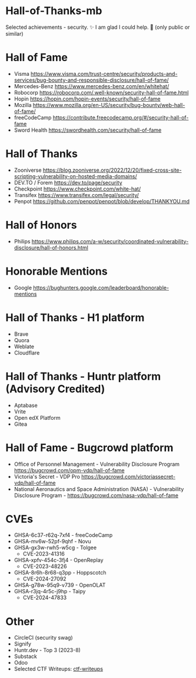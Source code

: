 # Hall-of-Thanks-mb
Selected achievements - security. ✨ I am glad I could help. 🎉 (only public or similar)

# Hall of Fame
- Visma https://www.visma.com/trust-centre/security/products-and-services/bug-bounty-and-responsible-disclosure/hall-of-fame/
- Mercedes-Benz https://www.mercedes-benz.com/en/whitehat/
- Robocorp https://robocorp.com/.well-known/security-hall-of-fame.html
- Hopin https://hopin.com/hopin-events/security/hall-of-fame
- Mozilla https://www.mozilla.org/en-US/security/bug-bounty/web-hall-of-fame/
- freeCodeCamp https://contribute.freecodecamp.org/#/security-hall-of-fame
- Sword Health https://swordhealth.com/security/hall-of-fame

# Hall of Thanks
- Zooniverse https://blog.zooniverse.org/2022/12/20/fixed-cross-site-scripting-vulnerability-on-hosted-media-domains/
- DEV.TO / Forem https://dev.to/page/security
- Checkpoint https://www.checkpoint.com/white-hat/
- Transifex https://www.transifex.com/legal/security/
- Penpot https://github.com/penpot/penpot/blob/develop/THANKYOU.md

# Hall of Honors
- Philips https://www.philips.com/a-w/security/coordinated-vulnerability-disclosure/hall-of-honors.html

# Honorable Mentions
- Google https://bughunters.google.com/leaderboard/honorable-mentions

# Hall of Thanks - H1 platform
- Brave
- Quora
- Weblate
- Cloudflare

# Hall of Thanks - Huntr platform (Advisory Credited)
- Aptabase
- Vrite
- Open edX Platform
- Gitea

# Hall of Fame - Bugcrowd platform
- Office of Personnel Management - Vulnerability Disclosure Program https://bugcrowd.com/opm-vdp/hall-of-fame
- Victoria's Secret - VDP Pro https://bugcrowd.com/victoriassecret-vdp/hall-of-fame
- National Aeronautics and Space Administration (NASA) - Vulnerability Disclosure Program - https://bugcrowd.com/nasa-vdp/hall-of-fame

# CVEs
- GHSA-6c37-r62q-7xf4 - freeCodeCamp
- GHSA-mv6w-52pf-9qhf - Novu
- GHSA-gx3w-rwh5-w5cg - Tolgee
  - CVE-2023-41316
- GHSA-xpfv-454c-3fj4 - OpenReplay
  - CVE-2023-48226
- GHSA-8r6h-8r68-q3pp - Hoppscotch
  - CVE-2024-27092
- GHSA-g78w-95q9-v739 - OpenOLAT
- GHSA-r3jq-4r5c-j9hp - Taipy
  - CVE-2024-47833

# Other
- CircleCI (security swag)
- Signify
- Huntr.dev - Top 3 (2023-8)
- Substack
- Odoo
- Selected CTF Writeups: [ctf-writeups](https://github.com/mbiesiad/ctf-writeups)

